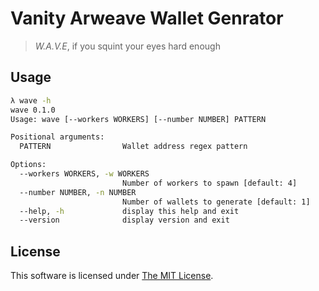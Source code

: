 # Vanity Arweave Wallet Genrator

> _W.A.V.E_, if you squint your eyes hard enough

## Usage

```sh
λ wave -h
wave 0.1.0
Usage: wave [--workers WORKERS] [--number NUMBER] PATTERN

Positional arguments:
  PATTERN                Wallet address regex pattern

Options:
  --workers WORKERS, -w WORKERS
                         Number of workers to spawn [default: 4]
  --number NUMBER, -n NUMBER
                         Number of wallets to generate [default: 1]
  --help, -h             display this help and exit
  --version              display version and exit
```

## License

This software is licensed under [The MIT License](./LICENSE).
